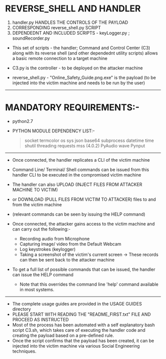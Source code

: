 
# REVERSE_SHELL AND HANDLER 


1) handler.py HANDLES THE CONTROLS OF THE PAYLOAD
2) CORRESPONDING reverse_shell.py SCRIPT
3) DEPENDEDNT AND INCLUDED SCRIPTS - keyLogger.py ; soundRecorder.py

* This set of scripts - the handler; Command and Control Center (C3) along with its reverse shell (and other dependednt utility scripts) allows a basic remote connection to a target machine

* C3.py is the controller - to be deployed on the attacker machine
* reverse_shell.py - "Online_Safety_Guide.png.exe" is the payload (to be injected into the victim machine and needs to be run by the user)

------------------------------------------------------------------------------------------------------------------------------------------------

# MANDATORY REQUIREMENTS:-

* python2.7
* PYTHON MODULE DEPENDENCY LIST:-

	> socket
	> termcolor
	> os
	> sys
	> json
	> base64
	> subprocess
	> datetime
	> time
	> shutil
	> threading
	> requests
	> mss (4.0.2)
	> PyAudio
	> wave
	> Pynput

------------------------------------------------------------------------------------------------------------------------------------------------


- Once connected, the handler replicates a CLI of the victim machine
- Command Line/ Terminal/ Shell commands can be issued from this handler CLI to be executed in the compromised victim machine

- The handler can also UPLOAD (INJECT FILES FROM ATTACKER MACHINE TO VICTIM)
- or DOWNLOAD (PULL FILES FROM VICTIM TO ATTACKER) files to and from the victim machine
* (relevant commands can be seen by issuing the HELP command)


- Once connected, the attacker gains access to the victim machine and can carry out the following:-
	* Recording audio from Microphone
	* Capturing image/ video from the Default Webcam
	* Log keystrokes (keylogger)
	* Taking a screenshot of the victim's current screen
-> These records can then be sent back to the attacker machine

- To get a full list of possible commands that can be issued, the handler can issue the HELP command
	- Note that this overrides the command line 'help' command available in most systems.

------------------------------------------------------------------------------------------------------------------------------------------------

* The complete usage guides are provided in the USAGE GUIDES directory
* PLEASE START WITH READING THE "README_FIRST.txt" FILE AND PROCEED AS INSTRUCTED
* Most of the process has been automated with a self explanatory bash script C3.sh, which takes care of executing the handler code and creating the payload based on a pre-defined rule.
* Once the script confirms that the payload has been created, it can be injected into the victim machine via various Social Engineering techniques.

